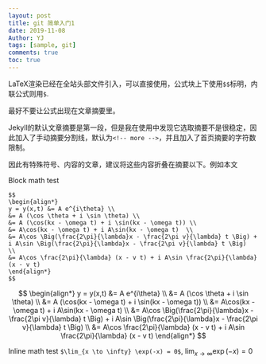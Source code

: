 ```yaml
---
layout: post
title: git 简单入门1
date: 2019-11-08
Author: YJ
tags: [sample, git]
comments: true
toc: true
---
```

LaTeX渲染已经在全站头部文件引入，可以直接使用，公式块上下使用`$$`标明，内联公式则用`$`. 

最好不要让公式出现在文章摘要里。

Jekyll的默认文章摘要是第一段，但是我在使用中发现它选取摘要不是很稳定，因此加入了手动摘要分割线，默认为`<!-- more -->`，并且加入了首页摘要的字符数限制。

因此有特殊符号、内容的文章，建议将这些内容折叠在摘要以下。例如本文

<!-- more -->

Block math test

```
$$
\begin{align*}
y = y(x,t) &= A e^{i\theta} \\
&= A (\cos \theta + i \sin \theta) \\
&= A (\cos(kx - \omega t) + i \sin(kx - \omega t)) \\
&= A\cos(kx - \omega t) + i A\sin(kx - \omega t)  \\
&= A\cos \Big(\frac{2\pi}{\lambda}x - \frac{2\pi v}{\lambda} t \Big) + i A\sin \Big(\frac{2\pi}{\lambda}x - \frac{2\pi v}{\lambda} t \Big)  \\
&= A\cos \frac{2\pi}{\lambda} (x - v t) + i A\sin \frac{2\pi}{\lambda} (x - v t)
\end{align*}
$$

```

$$
\begin{align*}
y = y(x,t) &= A e^{i\theta} \\
&= A (\cos \theta + i \sin \theta) \\
&= A (\cos(kx - \omega t) + i \sin(kx - \omega t)) \\
&= A\cos(kx - \omega t) + i A\sin(kx - \omega t)  \\
&= A\cos \Big(\frac{2\pi}{\lambda}x - \frac{2\pi v}{\lambda} t \Big) + i A\sin \Big(\frac{2\pi}{\lambda}x - \frac{2\pi v}{\lambda} t \Big)  \\
&= A\cos \frac{2\pi}{\lambda} (x - v t) + i A\sin \frac{2\pi}{\lambda} (x - v t)
\end{align*}
$$

Inline math test `$\lim_{x \to \infty} \exp(-x) = 0$`, $\lim_{x \to \infty} \exp(-x) = 0$

